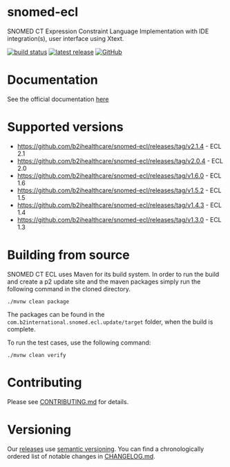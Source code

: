 # snomed-ecl

SNOMED CT Expression Constraint Language Implementation with IDE integration(s), user interface using Xtext.

[![build status](https://img.shields.io/github/actions/workflow/status/b2ihealthcare/snomed-ecl/maven.yml?branch=main&style=flat-square)](https://github.com/b2ihealthcare/snomed-ecl/actions)
[![latest release](https://img.shields.io/github/tag/b2ihealthcare/snomed-ecl.svg?style=flat-square)](https://github.com/b2ihealthcare/snomed-ecl/releases/tag/v2.1.4)
[![GitHub](https://img.shields.io/github/license/b2ihealthcare/snomed-ecl.svg?style=flat-square)](https://github.com/b2ihealthcare/snomed-ecl/blob/main/LICENSE)

# Documentation

See the official documentation [here](http://snomed.org/ecl)

# Supported versions

* https://github.com/b2ihealthcare/snomed-ecl/releases/tag/v2.1.4 - ECL 2.1
* https://github.com/b2ihealthcare/snomed-ecl/releases/tag/v2.0.4 - ECL 2.0
* https://github.com/b2ihealthcare/snomed-ecl/releases/tag/v1.6.0 - ECL 1.6
* https://github.com/b2ihealthcare/snomed-ecl/releases/tag/v1.5.2 - ECL 1.5
* https://github.com/b2ihealthcare/snomed-ecl/releases/tag/v1.4.3 - ECL 1.4
* https://github.com/b2ihealthcare/snomed-ecl/releases/tag/v1.3.0 - ECL 1.3

# Building from source

SNOMED CT ECL uses Maven for its build system. In order to run the build and create a p2 update site and the maven packages simply run the following command in the cloned directory. 

    ./mvnw clean package

The packages can be found in the `com.b2international.snomed.ecl.update/target` folder, when the build is complete.

To run the test cases, use the following command:

    ./mvnw clean verify

# Contributing

Please see [CONTRIBUTING.md](CONTRIBUTING.md) for details.

# Versioning

Our [releases](https://github.com/b2ihealthcare/snomed-ecl/releases) use [semantic versioning](http://semver.org). You can find a chronologically ordered list of notable changes in [CHANGELOG.md](CHANGELOG.md).
